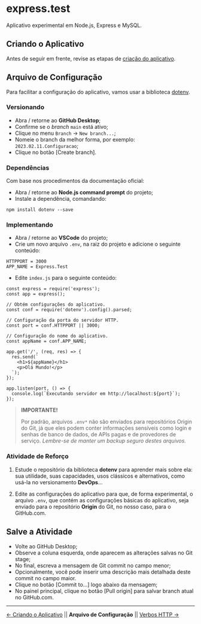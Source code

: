 # express.test
Aplicativo experimental em Node.js, Express e MySQL.

## Criando o Aplicativo
Antes de seguir em frente, revise as etapas de [criação do aplicativo](https://github.com/Luferat/express.test/tree/Atividade.01_Criando_o_Aplicativo).

## Arquivo de Configuração

Para facilitar a configuração do aplicativo, vamos usar a biblioteca [dotenv](https://github.com/motdotla/dotenv). 

### Versionando

 - Abra / retorne ao **GitHub Desktop**;
 - Confirme se o *branch* `main` está ativo;
 - Clique no menu `Branch` → `New branch...`;
 - Nomeie o branch da melhor forma, por exemplo: `2023.02.11.Configuracao`;
 - Clique no botão [Create branch].

### Dependências

Com base nos procedimentos da documentação oficial:

 - Abra / retorne ao **Node.js command prompt** do projeto;
 - Instale a dependência, comandando:

```npm install dotenv --save```

### Implementando

 - Abra / retorne ao **VSCode** do projeto;
 - Crie um novo arquivo `.env`, na raiz do projeto e adicione o seguinte conteúdo:
```
HTTPPORT = 3000
APP_NAME = Express.Test
```
 - Edite `index.js` para o seguinte conteúdo:
```
const express = require('express');
const app = express();

// Obtém configurações do aplicativo.
const conf = require('dotenv').config().parsed;

// Configuração da porta do servidor HTTP.
const port = conf.HTTPPORT || 3000;

// Configuração do nome do aplicativo.
const appName = conf.APP_NAME;

app.get('/', (req, res) => {
  res.send(`
    <h1>${appName}</h1>
    <p>Olá Mundo!</p>
  `);
});

app.listen(port, () => {
  console.log(`Executando servidor em http://localhost:${port}`);
});
``` 

> **IMPORTANTE!** 
> 
> Por padrão, arquivos `.env*` não são enviados para repositórios Origin do Git, já que eles podem conter informações sensíveis como login e senhas de banco de dados, de APIs pagas e de provedores de serviço.
> *Lembre-se de manter um backup seguro destes arquivos.*

### Atividade de Reforço

1. Estude o repositório da biblioteca **dotenv** para aprender mais sobre ela: sua utilidade, suas capacidades, usos clássicos e alternativos, como usá-la no versionamento **DevOps**...

2. Edite as configurações do aplicativo para que, de forma experimental, o arquivo `.env`, que contém as configurações básicas do aplicativo, seja enviado para o repositório **Origin** do Git, no nosso caso, para o GitHub.com.

## Salve a Atividade

 - Volte ao GitHub Desktop;
 - Observe a coluna esquerda, onde aparecem as alterações salvas no Git stage;
 - No final, escreva a mensagem de Git commit no campo menor;
 - Opcionalmente, você pode inserir uma descrição mais detalhada deste commit no campo maior.
 - Clique no botão [Commit to...] logo abaixo da mensagem;
 - No painel principal, clique no botão [Pull origin] para salvar branch atual no GitHub.com.

---
[← Criando o Aplicativo](https://github.com/Luferat/express.test/tree/Atividade.01_Criando_o_Aplicativo) || **Arquivo de Configuração** || [Verbos HTTP →](https://github.com/Luferat/express.test/tree/Atividade.03_Verbos_HTTP)
